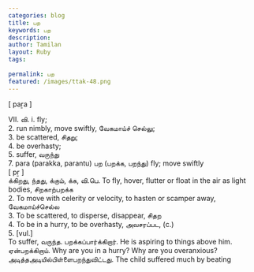 ```yaml
---
categories: blog
title: பற
keywords: பற
description: 
author: Tamilan
layout: Ruby
tags: 
 
permalink: பற
featured: /images/ttak-48.png
---
```

  
[ paṟa ]  
  
VII. வி. i. fly;  
2. run nimbly, move swiftly, வேகமாய்ச் செல்லு;  
3. be scattered, சிதறு;  
4. be overhasty;  
5. suffer, வருந்து  
7. para (parakka, parantu) பற (பறக்க, பறந்து) fly; move swiftly  
[ pṟ ]  
க்கிறது, ந்தது, க்கும், க்க, வி.பெ. To fly, hover, flutter or float in the air as light bodies, சிறகாற்பறக்க  
2. To move with celerity or velocity, to hasten or scamper away, வேகமாய்ச்செல்ல  
3. To be scattered, to disperse, disappear, சிதற  
4. To be in a hurry, to be overhasty, அவசரப்பட, (c.)  
5. [vul.]  
To suffer, வருந்த. பறக்கப்பார்க்கிறார். He is aspiring to things above him. ஏன்பறக்கிறாய். Why are you in a hurry? Why are you overanxious? அடித்தஅடியில்பிள்ளைபறந்துவிட்டது. The child suffered much by beating